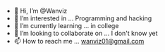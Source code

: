 - 👋 Hi, I’m @Wanviz
- 👀 I’m interested in ... Programming and hacking 
- 🌱 I’m currently learning ... in college 
- 💞️ I’m looking to collaborate on ... I don't know yet 
- 📫 How to reach me ... wanviz01@gmail.com


